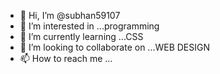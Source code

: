 - 👋 Hi, I’m @subhan59107
- 👀 I’m interested in ...programming
- 🌱 I’m currently learning ...CSS
- 💞️ I’m looking to collaborate on ...WEB DESIGN
- 📫 How to reach me ...

<!---
subhan59107/subhan59107 is a ✨ special ✨ repository because its `README.md` (this file) appears on your GitHub profile.
You can click the Preview link to take a look at your changes.
--->
